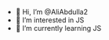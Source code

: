 - 👋 Hi, I’m @AliAbdulla2
- 👀 I’m interested in JS
- 🌱 I’m currently learning JS
<!---
AliAbdulla2/AliAbdulla2 is a ✨ special ✨ repository because its `README.md` (this file) appears on your GitHub profile.
You can click the Preview link to take a look at your changes.
--->

